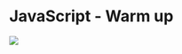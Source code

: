 # JavaScript - Warm up


![](https://s3.amazonaws.com/intranet-projects-files/holbertonschool-higher-level_programming+/303/Javascript-535.png.jpeg)
